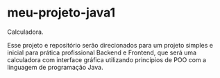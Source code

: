 # meu-projeto-java1

Calculadora.

Esse projeto e repositório serão direcionados para um projeto simples e inicial para prática profissional Backend e Frontend, que será uma calculadora com interface gráfica utilizando princípios de POO com a linguagem de programação Java.
